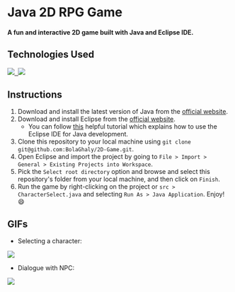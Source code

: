 # Java 2D RPG Game

#### A fun and interactive 2D game built with Java and Eclipse IDE.

## Technologies Used
<kbd> <a href="https://www.java.com/"> <img src="https://img.shields.io/badge/Java-E76F00?style=for-the-badge&logo=java&logoColor=white" /> </a> </kbd>
<kbd> <a href="https://www.eclipse.org/ide/"> <img src="https://img.shields.io/badge/Eclipse-4800C4?style=for-the-badge&logo=eclipse&logoColor=white" /> </a> </kbd>

## Instructions
1. Download and install the latest version of Java from the [official website](https://www.java.com/en/download/).
2. Download and install Eclipse from the [official website](https://www.eclipse.org/downloads/).
   * You can follow [this](https://www.vogella.com/tutorials/Eclipse/article.html) helpful tutorial which explains how to use the Eclipse IDE for Java development.
3. Clone this repository to your local machine using `git clone git@github.com:BolaGhaly/2D-Game.git`.
4. Open Eclipse and import the project by going to `File > Import > General > Existing Projects into Workspace`.
5. Pick the `Select root directory` option and browse and select this repository's folder from your local machine, and then click on `Finish`.
6. Run the game by right-clicking on the project or `src > CharacterSelect.java` and selecting `Run As > Java Application`. Enjoy! 😄

## GIFs
- Selecting a character:
<img src="https://user-images.githubusercontent.com/59656591/209458853-468bca01-cd51-4709-aeb9-0ed48d1698f4.gif" />

- Dialogue with NPC:
<img src="https://user-images.githubusercontent.com/59656591/209459174-e02c0347-1e88-4519-9bd2-b3bd9cf09daa.gif" />


